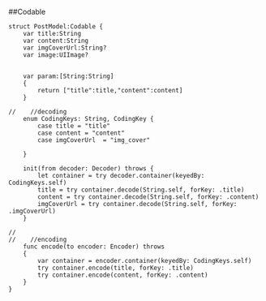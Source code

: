 ##Codable

	struct PostModel:Codable {
	    var title:String
	    var content:String
	    var imgCoverUrl:String?
	    var image:UIImage?
	    
	    
	    var param:[String:String]
	    {
	        return ["title":title,"content":content]
	    }
	    
	//    //decoding
	    enum CodingKeys: String, CodingKey {
	        case title = "title"
	        case content = "content"
	        case imgCoverUrl  = "img_cover"
	        
	    }
	    
	    init(from decoder: Decoder) throws {
	        let container = try decoder.container(keyedBy: CodingKeys.self)
	        title = try container.decode(String.self, forKey: .title)
	        content = try container.decode(String.self, forKey: .content)
	        imgCoverUrl = try container.decode(String.self, forKey: .imgCoverUrl)
	    }
	    
	//
	//    //encoding
	    func encode(to encoder: Encoder) throws
	    {
	        var container = encoder.container(keyedBy: CodingKeys.self)
	        try container.encode(title, forKey: .title)
	        try container.encode(content, forKey: .content)
	    }
	}




